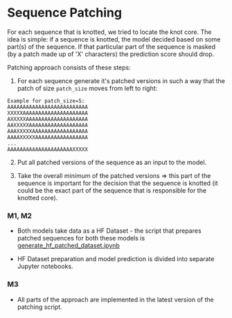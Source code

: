# Sequence Patching

For each sequence that is knotted, we tried to locate the knot core. The idea is simple: if a sequence is 
knotted, the model decided based on some part(s) of the sequence. If that particular part of the sequence 
is masked (by a patch made up of 'X' characters) the prediction score should drop. 

Patching approach consists of these steps:

1. For each sequence generate it's patched versions in such a way that the patch of size `patch_size`
moves from left to right:

```
Example for patch_size=5:
AAAAAAAAAAAAAAAAAAAAAAAAAA
XXXXXAAAAAAAAAAAAAAAAAAAAA
AXXXXXAAAAAAAAAAAAAAAAAAAA
AAXXXXXAAAAAAAAAAAAAAAAAAA
AAAXXXXXAAAAAAAAAAAAAAAAAA
AAAAXXXXXAAAAAAAAAAAAAAAAA
...
AAAAAAAAAAAAAAAAAAAAAXXXXX
```

2. Put all patched versions of the sequence as an input to the model.

3. Take the overall minimum of the patched versions => this part of the sequence is important for the
decision that the sequence is knotted (it could be the exact part of the sequence that is responsible
for the knotted core).

### M1, M2 

- Both models take data as a HF Dataset - the script that prepares patched sequences for both these 
models is [generate_hf_patched_dataset.ipynb](./generate_hf_patched_dataset.ipynb)

- HF Dataset preparation and model prediction is divided into separate Jupyter notebooks. 

### M3

- All parts of the approach are implemented in the latest version of the patching script. 